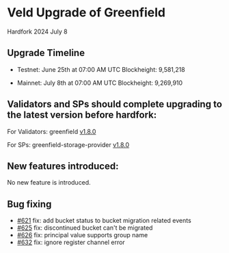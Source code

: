 # Veld Upgrade of Greenfield

<div class="doc-announce-info">
    <span class="version-tag">Hardfork</span>
    <span class="announce-date">2024 July 8</span>
</div>


## Upgrade Timeline

- Testnet: June 25th at 07:00 AM UTC Blockheight: 9,581,218

- Mainnet: July 8th at 07:00 AM UTC Blockheight: 9,269,910 

## Validators and SPs should complete upgrading to the latest version before hardfork: 

For Validators: greenfield [v1.8.0](https://github.com/bnb-chain/greenfield/releases/tag/v1.8.0?ref=bnbchain.ghost.io) 

For SPs: greenfield-storage-provider [v1.8.0](https://github.com/bnb-chain/greenfield-storage-provider/releases/tag/v1.8.0?ref=bnbchain.ghost.io)

## New features introduced: 

No new feature is introduced.

## Bug fixing
* [#621](https://github.com/bnb-chain/greenfield/pull/621) fix: add bucket status to bucket migration related events
* [#625](https://github.com/bnb-chain/greenfield/pull/625) fix: discontinued bucket can't be migrated
* [#626](https://github.com/bnb-chain/greenfield/pull/626) fix: principal value supports group name
* [#632](https://github.com/bnb-chain/greenfield/pull/632) fix: ignore register channel error


[//]: # (Reference: https://www.bnbchain.org/en/blog/bnb-greenfield-veld-hardfork)